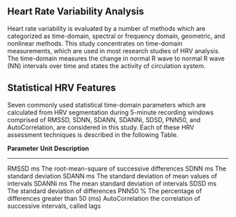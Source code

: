 ﻿
Heart Rate Variability Analysis
-------------------------------

Heart rate variability is evaluated by a number of methods which are
categorized as time-domain, spectral or frequency domain, geometric, and
nonlinear methods. This study concentrates on time-domain measurements,
which are used in most research studies of HRV analysis. The time-domain
measures the change in normal R wave to normal R wave (NN) intervals
over time and states the activity of circulation system.

Statistical HRV Features
------------------------

Seven commonly used statistical time-domain parameters which are calculated from HRV
segmentation during 5-minute recording windows comprised of RMSSD, SDNN, SDANN, SDANNi, SDSD,
PNN50, and AutoCorrelation, are considered in this study. Each of these
HRV assessment techniques is described in the following Table.

  **Parameter**     **Unit**   **Description**
  ----------------- ---------- ------------------------------------------------------
  RMSSD             ms         The root-mean-square of successive differences
  SDNN              ms         The standard deviation
  SDANN             ms         The standard deviation of mean values of intervals
  SDANNi            ms         The mean standard deviation of intervals
  SDSD              ms         The standard deviation of differences
  PNN50             \%         The percentage of differences greater than 50 (ms)
  AutoCorrelation              the correlation of successive intervals, called lags



